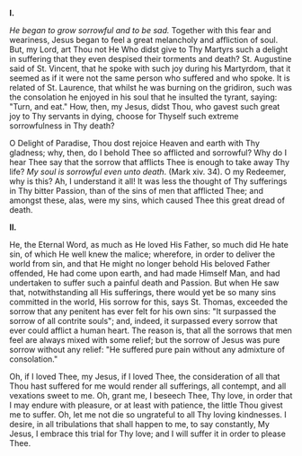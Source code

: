 
**I\.**

*He began to grow sorrowful and to be sad.* Together with this fear and weariness, Jesus began to feel a great melancholy and affliction of soul. But, my Lord, art Thou not He Who didst give to Thy Martyrs such a delight in suffering that they even despised their torments and death? St. Augustine said of St. Vincent, that he spoke with such joy during his Martyrdom, that it seemed as if it were not the same person who suffered and who spoke. It is related of St. Laurence, that whilst he was burning on the gridiron, such was the consolation he enjoyed in his soul that he insulted the tyrant, saying: \"Turn, and eat.\" How, then, my Jesus, didst Thou, who gavest such great joy to Thy servants in dying, choose for Thyself such extreme sorrowfulness in Thy death?

O Delight of Paradise, Thou dost rejoice Heaven and earth with Thy gladness; why, then, do I behold Thee so afflicted and sorrowful? Why do I hear Thee say that the sorrow that afflicts Thee is enough to take away Thy life? *My soul is sorrowful even unto death*. (Mark xiv. 34). O my Redeemer, why is this? Ah, I understand it all! It was less the thought of Thy sufferings in Thy bitter Passion, than of the sins of men that afflicted Thee; and amongst these, alas, were my sins, which caused Thee this great dread of death.

**II\.**

He, the Eternal Word, as much as He loved His Father, so much did He hate sin, of which He well knew the malice; wherefore, in order to deliver the world from sin, and that He might no longer behold His beloved Father offended, He had come upon earth, and had made Himself Man, and had undertaken to suffer such a painful death and Passion. But when He saw that, notwithstanding all His sufferings, there would yet be so many sins committed in the world, His sorrow for this, says St. Thomas, exceeded the sorrow that any penitent has ever felt for his own sins: \"It surpassed the sorrow of all contrite souls\"; and, indeed, it surpassed every sorrow that ever could afflict a human heart. The reason is, that all the sorrows that men feel are always mixed with some relief; but the sorrow of Jesus was pure sorrow without any relief: \"He suffered pure pain without any admixture of consolation.\"

Oh, if I loved Thee, my Jesus, if I loved Thee, the consideration of all that Thou hast suffered for me would render all sufferings, all contempt, and all vexations sweet to me. Oh, grant me, I beseech Thee, Thy love, in order that I may endure with pleasure, or at least with patience, the little Thou givest me to suffer. Oh, let me not die so ungrateful to all Thy loving kindnesses. I desire, in all tribulations that shall happen to me, to say constantly, My Jesus, I embrace this trial for Thy love; and I will suffer it in order to please Thee.

